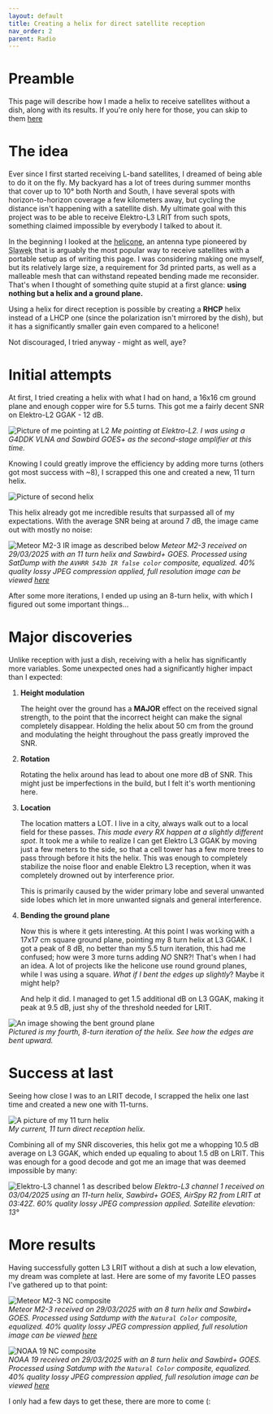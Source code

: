 ```yaml
---
layout: default
title: Creating a helix for direct satellite reception
nav_order: 2
parent: Radio
---
```


# Preamble
This page will describe how I made a helix to receive satellites without a dish, along with its results. If you're only here for those, you can skip to them [here](#more-results)

# The idea
Ever since I first started receiving L-band satellites, I dreamed of being able to do it on the fly. My backyard has a lot of trees during summer months that cover up to 10° both North and South, I have several spots with horizon-to-horizon coverage a few kilometers away, but cycling the distance isn't happening with a satellite dish. My ultimate goal with this project was to be able to receive Elektro-L3 LRIT from such spots, something claimed impossible by everybody I talked to about it.

In the beginning I looked at the [helicone](https://blog-radioastro-pl.translate.goog/przenosna-antena-helicone-1700-mhz-do-odbioru-satelitow-hrpt/?_x_tr_sl=pl&_x_tr_tl=en&_x_tr_hl=pl&_x_tr_pto=wapp), an antenna type pioneered by <abbr title="@.skco on Discord">Slawek</abbr> that is arguably the most popular way to receive satellites with a portable setup as of writing this page. I was considering making one myself, but its relatively large size, a requirement for 3d printed parts, as well as a malleable mesh that can withstand repeated bending made me reconsider. That's when I thought of something quite stupid at a first glance: **using nothing but a helix and a ground plane.**

Using a helix for direct reception is possible by creating a **RHCP** helix instead of a LHCP one (since the polarization isn't mirrored by the dish), but it has a significantly smaller gain even compared to a helicone!

Not discouraged, I tried anyway - might as well, aye?

# Initial attempts

At first, I tried creating a helix with what I had on hand, a 16x16 cm ground plane and enough copper wire for 5.5 turns. This got me a fairly decent SNR on Elektro-L2 GGAK - 12 dB.

![Picture of me pointing at L2](../../assets/images/Direct-reception-helix/Initial-helix.jpg)
*Me pointing at Elektro-L2. I was using a G4DDK VLNA and Sawbird GOES+ as the second-stage amplifier at this time.*

Knowing I could greatly improve the efficiency by adding more turns (others got most success with ~8), I scrapped this one and created a new, 11 turn helix.

![Picture of second helix](../../assets/images/Direct-reception-helix/Second-helix.jpg)

This helix already got me incredible results that surpassed all of my expectations. With the average SNR being at around 7 dB, the image came out with mostly no noise: 

![Meteor M2-3 IR image as described below](../../assets/images/Direct-reception-helix/msu_mr_2025-03-29_19-56-17Z_AVHRR%20543b%20IR%20False%20Color-COMPRESSED.jpg)
*Meteor M2-3 received on 29/03/2025 with an 11 turn helix and Sawbird+ GOES. Processed using SatDump with the `AVHRR 543b IR false color` composite, equalized. 40% quality lossy JPEG compression applied, full resolution image can be viewed [here](https://static.cpt-dingus.cc/direct-rx-helix/msu_mr_2025-03-29_19-56-17Z_AVHRR%20543b%20IR%20False%20Color.png)*

After some more iterations, I ended up using an 8-turn helix, with which I figured out some important things...


# Major discoveries

Unlike reception with just a dish, receiving with a helix has significantly more variables. Some unexpected ones had a significantly higher impact than I expected:

1. **Height modulation**

    The height over the ground has a **MAJOR** effect on the received signal strength, to the point that the incorrect height can make the signal completely disappear. Holding the helix about 50 cm from the ground and modulating the height throughout the pass greatly improved the SNR.

2. **Rotation**

    Rotating the helix around has lead to about one more dB of SNR. This might just be imperfections in the build, but I felt it's worth mentioning here.

3. **Location**

    The location matters a LOT. I live in a city, always walk out to a local field for these passes. *This made every RX happen at a slightly different spot*. It took me a while to realize I can get Elektro L3 GGAK by moving just a few meters to the side, so that a cell tower has a few more trees to pass through before it hits the helix. This was enough to completely stabilize the noise floor and enable Elektro L3 reception, when it was completely drowned out by interference prior.

    This is primarily caused by the wider primary lobe and several unwanted side lobes which let in more unwanted signals and general interference.

4. **Bending the ground plane**

    Now this is where it gets interesting. At this point I was working with a 17x17 cm square ground plane, pointing my 8 turn helix at L3 GGAK. I got a peak of 8 dB, no better than my 5.5 turn iteration, this had me confused; how were 3 more turns adding *NO* SNR?! That's when I had an idea. A lot of projects like the helicone use round ground planes, while I was using a square. *What if I bent the edges up slightly*? Maybe it might help?

    And help it did. I managed to get 1.5 additional dB on L3 GGAK, making it peak at 9.5 dB, just shy of the threshold needed for LRIT.

![An image showing the bent ground plane](../../assets/images/Direct-reception-helix/bent-ground-plane.jpg) <br>
*Pictured is my fourth, 8-turn iteration of the helix. See how the edges are bent upward.*

# Success at last

Seeing how close I was to an LRIT decode, I scrapped the helix one last time and created a new one with 11-turns. 

![A picture of my 11 turn helix](../../assets/images/Direct-reception-helix/best-helix.jpg) <br>
*My current, 11 turn direct reception helix.*

Combining all of my SNR discoveries, this helix got me a whopping 10.5 dB average on L3 GGAK, which ended up equaling to about 1.5 dB on LRIT. This was enough for a good decode and got me an image that was deemed impossible by many:

![Elektro-L3 channel 1 as described below](../../assets/images/Direct-reception-helix/L3_1_20250403T033000Z.jpg)
*Elektro-L3 channel 1 received on 03/04/2025 using an 11-turn helix, Sawbird+ GOES, AirSpy R2 from LRIT at 03:42Z. 60% quality lossy JPEG compression applied. Satellite elevation: 13°*


# More results

Having successfully gotten L3 LRIT without a dish at such a low elevation, my dream was complete at last. Here are some of my favorite LEO passes I've gathered up to that point:

![Meteor M2-3 NC composite](../../assets/images/Direct-reception-helix/M2-4_01-04-2025_13-47.jpg) <br>
*Meteor M2-3 received on 29/03/2025 with an 8 turn helix and Sawbird+ GOES. Processed using Satdump with the `Natural Color` composite, equalized. 40% quality lossy JPEG compression applied, full resolution image can be viewed [here](https://static.cpt-dingus.cc/direct-rx-helix/M2-4_01-04-2025_13-47.png)*

![NOAA 19 NC composite](../../assets/images/Direct-reception-helix/N19_01-04-2025_08-21.jpg) <br>
*NOAA 19 received on 29/03/2025 with an 8 turn helix and Sawbird+ GOES. Processed using Satdump with the `Natural Color` composite, equalized. 40% quality lossy JPEG compression applied, full resolution image can be viewed [here](https://static.cpt-dingus.cc/direct-rx-helix/N19_01-04-2025_08-21.png)*

I only had a few days to get these, there are more to come (: